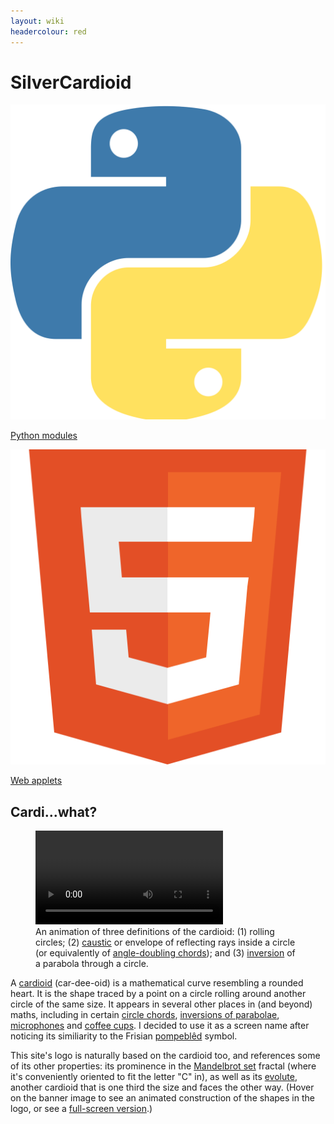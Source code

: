 ```yaml
---
layout: wiki
headercolour: red
---
```


# SilverCardioid
<div class="appbuttons">

<a href="python/"><div class="appbutton">
<img src="/assets/images/python.svg"/>
<div class="apptitle">Python modules</div>
</div></a>

<a href="apps/"><div class="appbutton">
<img src="/assets/images/html5.svg"/>
<div class="apptitle">Web applets</div>
</div></a>

</div>

## Cardi...what?
<figure class="float-right">
<video src="cardioids.mp4" controls="controls" autoplay="autoplay" loop="loop" style="max-height: 300px;"></video>
<figcaption>An animation of three definitions of the cardioid: (1) rolling circles; (2) <a href="https://en.wikipedia.org/wiki/Caustic_(mathematics)">caustic</a> or envelope of reflecting rays inside a circle (or equivalently of <a href="/apps/division/about#visual-patterns">angle-doubling chords</a>); and (3) <a href="https://en.wikipedia.org/wiki/Circle_inversion">inversion</a> of a parabola through a circle.</figcaption>
</figure>

A [cardioid](https://en.wikipedia.org/wiki/Cardioid) (car-dee-oid) is a mathematical curve resembling a rounded heart. It is the shape traced by a point on a circle rolling around another circle of the same size. It appears in several other places in (and beyond) maths, including in certain [circle chords](/apps/division/about#visual-patterns), [inversions of parabolae](https://en.wikipedia.org/wiki/Inverse_curve), [microphones](https://en.wikipedia.org/wiki/Cardioid_microphone) and [coffee cups](https://en.wikipedia.org/wiki/Cardioid#/media/File:Caustique.jpg). I decided to use it as a screen name after noticing its similiarity to the Frisian [pompeblêd](https://en.wikipedia.org/wiki/Seeblatt) symbol.

This site's logo is naturally based on the cardioid too, and references some of its other properties: its prominence in the [Mandelbrot set](https://en.wikipedia.org/wiki/Mandelbrot_set) fractal (where it's conveniently oriented to fit the letter "C" in), as well as its [evolute](https://en.wikipedia.org/wiki/Evolute), another cardioid that is one third the size and faces the other way. (Hover on the banner image to see an animated construction of the shapes in the logo, or see a [full-screen version](cardioid.html).)
